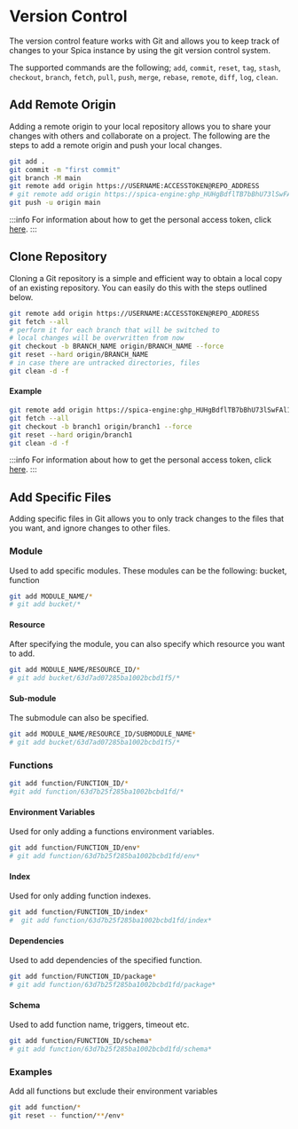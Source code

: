 # Version Control

The version control feature works with Git and allows you to keep track of changes to your Spica instance by using the git version control system. 

The supported commands are the following; `add`, `commit`, `reset`, `tag`, `stash`, `checkout`, `branch`, `fetch`, `pull`, `push`, `merge`, `rebase`, `remote`, `diff`, `log`, `clean`.


## Add Remote Origin
Adding a remote origin to your local repository allows you to share your changes with others and collaborate on a project. The following are the steps to add a remote origin and push your local changes.

```bash
git add .
git commit -m "first commit"
git branch -M main
git remote add origin https://USERNAME:ACCESSTOKEN@REPO_ADDRESS
# git remote add origin https://spica-engine:ghp_HUHgBdflTB7bBhU73lSwFAl1PX9laD0E0ksb@github.com/spica-engine/spicaTest.git
git push -u origin main
```

:::info
For information about how to get the personal access token, click [here](https://docs.github.com/en/authentication/keeping-your-account-and-data-secure/creating-a-personal-access-token).
:::

## Clone Repository

Cloning a Git repository is a simple and efficient way to obtain a local copy of an existing repository. You can easily do this with the steps outlined below.

```bash
git remote add origin https://USERNAME:ACCESSTOKEN@REPO_ADDRESS
git fetch --all
# perform it for each branch that will be switched to
# local changes will be overwritten from now
git checkout -b BRANCH_NAME origin/BRANCH_NAME --force
git reset --hard origin/BRANCH_NAME
# in case there are untracked directories, files
git clean -d -f
```

#### Example
```bash
git remote add origin https://spica-engine:ghp_HUHgBdflTB7bBhU73lSwFAl1PX9laD0E0ksb@github.com/spica-engine/spicaTest.git
git fetch --all
git checkout -b branch1 origin/branch1 --force
git reset --hard origin/branch1
git clean -d -f
```

:::info
For information about how to get the personal access token, click [here](https://docs.github.com/en/authentication/keeping-your-account-and-data-secure/creating-a-personal-access-token).
:::

## Add Specific Files

Adding specific files in Git allows you to only track changes to the files that you want, and ignore changes to other files.

### Module

Used to add specific modules. These modules can be the following: bucket, function

```bash
git add MODULE_NAME/*
# git add bucket/*
```

#### Resource

After specifying the module, you can also specify which resource you want to add.

```bash
git add MODULE_NAME/RESOURCE_ID/*
# git add bucket/63d7ad07285ba1002bcbd1f5/*
```

#### Sub-module

The submodule can also be specified.

```bash
git add MODULE_NAME/RESOURCE_ID/SUBMODULE_NAME*
# git add bucket/63d7ad07285ba1002bcbd1f5/*
```

### Functions

```bash
git add function/FUNCTION_ID/*
#git add function/63d7b25f285ba1002bcbd1fd/*
```

#### Environment Variables 

Used for only adding a functions environment variables.

```bash
git add function/FUNCTION_ID/env*
# git add function/63d7b25f285ba1002bcbd1fd/env*
```

#### Index

Used for only adding function indexes.

```bash
git add function/FUNCTION_ID/index*
#  git add function/63d7b25f285ba1002bcbd1fd/index*
```

#### Dependencies 

Used to add dependencies of the specified function.

```bash
git add function/FUNCTION_ID/package*
# git add function/63d7b25f285ba1002bcbd1fd/package*
```

#### Schema

Used to  add function name, triggers, timeout etc.

```bash
git add function/FUNCTION_ID/schema*
# git add function/63d7b25f285ba1002bcbd1fd/schema*
```

### Examples

Add all functions but exclude their environment variables
```bash
git add function/*
git reset -- function/**/env*
```
